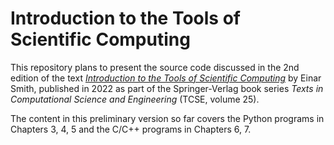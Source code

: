 # Introduction to the Tools of Scientific Computing

This repository plans to present the source code discussed in the 2nd edition of the  text [*Introduction to the Tools of Scientific Computing*](https://link.springer.com/book/10.1007/978-3-031-16972-4) by Einar Smith, published in 2022 as  part of the Springer-Verlag book series *Texts in Computational Science and Engineering* (TCSE, volume 25).

The content in this preliminary version so far covers the  Python programs in Chapters 3, 4, 5 and the C/C++ programs in Chapters 6, 7. 
